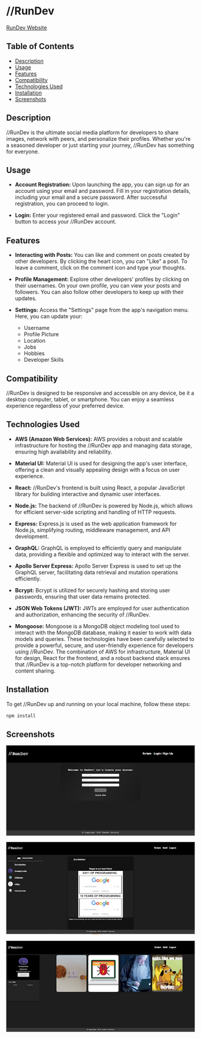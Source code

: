 # //RunDev

[RunDev Website](https://rundev-625acb8fef45.herokuapp.com/)

## Table of Contents

- [Description](#description)
- [Usage](#usage)
- [Features](#features)
- [Compatibility](#compatibility)
- [Technologies Used](#technologies-used)
- [Installation](#installation)
- [Screenshots](#screenshots)

## Description

//RunDev is the ultimate social media platform for developers to share images, network with peers, and personalize their profiles. Whether you're a seasoned developer or just starting your journey, //RunDev has something for everyone.

## Usage

- **Account Registration:** Upon launching the app, you can sign up for an account using your email and password. Fill in your registration details, including your email and a secure password. After successful registration, you can proceed to login.

- **Login:** Enter your registered email and password. Click the "Login" button to access your //RunDev account.

## Features

- **Interacting with Posts:** You can like and comment on posts created by other developers. By clicking the heart icon, you can "Like" a post. To leave a comment, click on the comment icon and type your thoughts.

- **Profile Management:** Explore other developers' profiles by clicking on their usernames. On your own profile, you can view your posts and followers. You can also follow other developers to keep up with their updates.

- **Settings:** Access the "Settings" page from the app's navigation menu. Here, you can update your:
  - Username
  - Profile Picture
  - Location
  - Jobs
  - Hobbies
  - Developer Skills

## Compatibility

//RunDev is designed to be responsive and accessible on any device, be it a desktop computer, tablet, or smartphone. You can enjoy a seamless experience regardless of your preferred device.

## Technologies Used

- **AWS (Amazon Web Services):** AWS provides a robust and scalable infrastructure for hosting the //RunDev app and managing data storage, ensuring high availability and reliability.

- **Material UI:** Material UI is used for designing the app's user interface, offering a clean and visually appealing design with a focus on user experience.

- **React:** //RunDev's frontend is built using React, a popular JavaScript library for building interactive and dynamic user interfaces.

- **Node.js:** The backend of //RunDev is powered by Node.js, which allows for efficient server-side scripting and handling of HTTP requests.

- **Express:** Express.js is used as the web application framework for Node.js, simplifying routing, middleware management, and API development.

- **GraphQL:** GraphQL is employed to efficiently query and manipulate data, providing a flexible and optimized way to interact with the server.

- **Apollo Server Express:** Apollo Server Express is used to set up the GraphQL server, facilitating data retrieval and mutation operations efficiently.

- **Bcrypt:** Bcrypt is utilized for securely hashing and storing user passwords, ensuring that user data remains protected.

- **JSON Web Tokens (JWT):** JWTs are employed for user authentication and authorization, enhancing the security of //RunDev.

- **Mongoose:** Mongoose is a MongoDB object modeling tool used to interact with the MongoDB database, making it easier to work with data models and queries. These technologies have been carefully selected to provide a powerful, secure, and user-friendly experience for developers using //RunDev. The combination of AWS for infrastructure, Material UI for design, React for the frontend, and a robust backend stack ensures that //RunDev is a top-notch platform for developer networking and content sharing.

## Installation

To get //RunDev up and running on your local machine, follow these steps:
```bash
npm install
```

## Screenshots

![Login Page](./client/src/images/screenshot1.png)

![Post page](./client/src/images/screenshot2.png)

![User page](./client/src/images/screenshot3.png)
